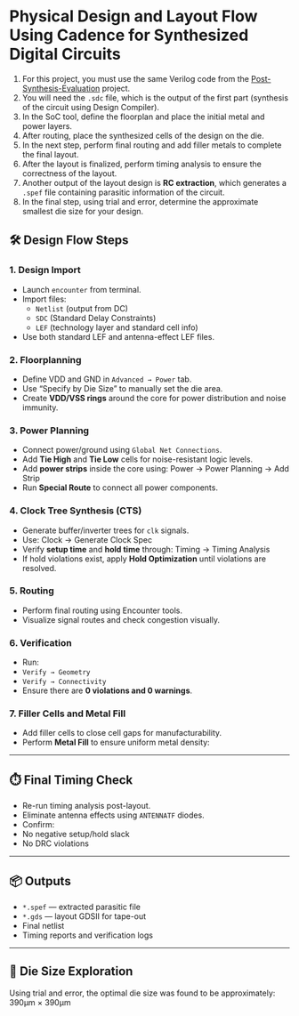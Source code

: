 # Physical Design and Layout Flow Using Cadence for Synthesized Digital Circuits

1. For this project, you must use the same Verilog code from the [Post-Synthesis-Evaluation](https://github.com/mahbod-afarin/Post-Synthesis-Evaluation) project.
2. You will need the `.sdc` file, which is the output of the first part (synthesis of the circuit using Design Compiler).
3. In the SoC tool, define the floorplan and place the initial metal and power layers.
4. After routing, place the synthesized cells of the design on the die.
5. In the next step, perform final routing and add filler metals to complete the final layout.
6. After the layout is finalized, perform timing analysis to ensure the correctness of the layout.
7. Another output of the layout design is **RC extraction**, which generates a `.spef` file containing parasitic information of the circuit.
8. In the final step, using trial and error, determine the approximate smallest die size for your design.

## 🛠️ Design Flow Steps

### 1. **Design Import**
- Launch `encounter` from terminal.
- Import files:
  - `Netlist` (output from DC)
  - `SDC` (Standard Delay Constraints)
  - `LEF` (technology layer and standard cell info)
- Use both standard LEF and antenna-effect LEF files.

### 2. **Floorplanning**
- Define VDD and GND in `Advanced → Power` tab.
- Use “Specify by Die Size” to manually set the die area.
- Create **VDD/VSS rings** around the core for power distribution and noise immunity.

### 3. **Power Planning**
- Connect power/ground using `Global Net Connections`.
- Add **Tie High** and **Tie Low** cells for noise-resistant logic levels.
- Add **power strips** inside the core using: Power → Power Planning → Add Strip
- Run **Special Route** to connect all power components.

### 4. **Clock Tree Synthesis (CTS)**
- Generate buffer/inverter trees for `clk` signals.
- Use: Clock → Generate Clock Spec
- Verify **setup time** and **hold time** through: Timing → Timing Analysis
- If hold violations exist, apply **Hold Optimization** until violations are resolved.

### 5. **Routing**
- Perform final routing using Encounter tools.
- Visualize signal routes and check congestion visually.

### 6. **Verification**
- Run:
- `Verify → Geometry`
- `Verify → Connectivity`
- Ensure there are **0 violations and 0 warnings**.

### 7. **Filler Cells and Metal Fill**
- Add filler cells to close cell gaps for manufacturability.
- Perform **Metal Fill** to ensure uniform metal density:

---

## ⏱️ Final Timing Check

- Re-run timing analysis post-layout.
- Eliminate antenna effects using `ANTENNATF` diodes.
- Confirm:
- No negative setup/hold slack
- No DRC violations

---

## 📦 Outputs

- `*.spef` — extracted parasitic file  
- `*.gds` — layout GDSII for tape-out  
- Final netlist  
- Timing reports and verification logs

---

## 📐 Die Size Exploration

Using trial and error, the optimal die size was found to be approximately: 390µm × 390µm
